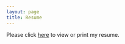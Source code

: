 ```yaml
---
layout: page
title: Resume
---
```

Please click [here](https://github.com/drewbrinkley/resume/raw/main/Drew_Brinkley_Resume.pdf) to view or print my resume.
